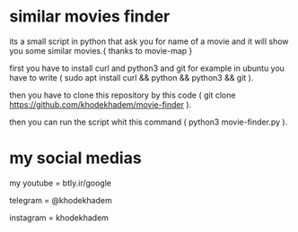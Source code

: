 # similar movies finder
its a small script in python that ask you for name of a movie and it will show you some similar movies.{ thanks to movie-map }

first you have to install curl and python3 and git for example in ubuntu you have to write (   sudo apt install curl && python && python3 && git   ).

then you have to clone this repository by this code (   git clone https://github.com/khodekhadem/movie-finder   ).

then you can run the script whit this command (   python3 movie-finder.py   ).


                                                              

# my social medias


my youtube = btly.ir/google

telegram = @khodekhadem

instagram = khodekhadem
